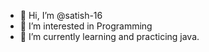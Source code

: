 - 👋 Hi, I’m @satish-16
- 👀 I’m interested in Programming    
- 🌱 I’m currently learning and practicing java.

<!---
satish-16/satish-16 is a ✨ special ✨ repository because its `README.md` (this file) appears on your GitHub profile.
You can click the Preview link to take a look at your changes.
--->
